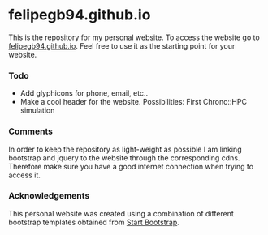 # felipegb94.github.io
This is the repository for my personal website. To access the website go to [felipegb94.github.io](http://felipegb94.github.io). Feel free to use it as the starting point for your website.


### Todo

* Add glyphicons for phone, email, etc..
* Make a cool header for the website. Possibilities: First Chrono::HPC simulation

### Comments

In order to keep the repository as light-weight as possible I am linking bootstrap and jquery to the website through the corresponding cdns. Therefore make sure you have a good internet connection when trying to access it.

### Acknowledgements

This personal website was created using a combination of different bootstrap templates obtained from [Start Bootstrap](http://startbootstrap.com/).

